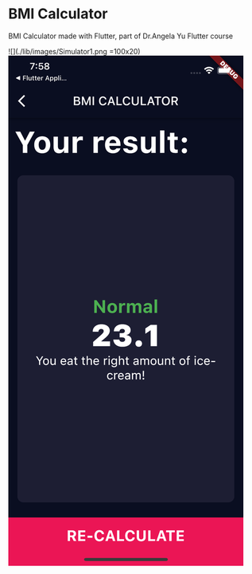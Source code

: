 # BMI Calculator 

BMI Calculator made with Flutter, part of Dr.Angela Yu Flutter course

![](./lib/images/Simulator1.png =100x20)
![](lib/images/Simulator2.png)